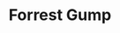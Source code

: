 ---
layout: post
title: Forrest Gump
director: Robert Zemeckis
year: 1994
cover: https://images.mubicdn.net/images/film/3383/cache-50614-1648632756/image-w1280.jpg
imdb_id: tt0109830
oscar: true
---